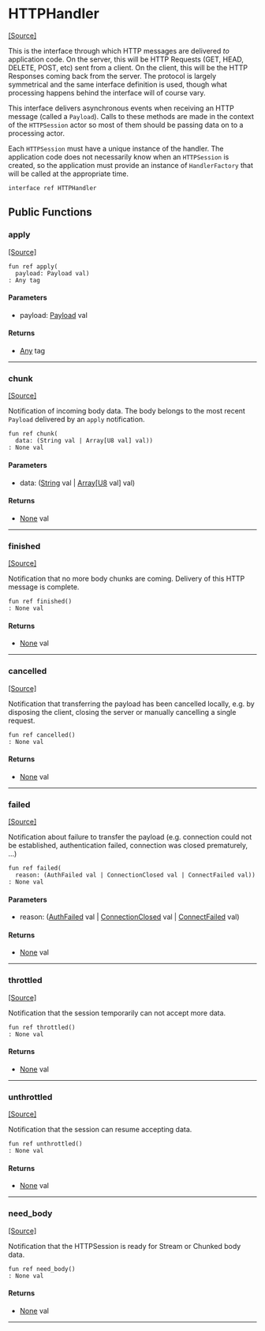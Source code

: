 # HTTPHandler
<span class="source-link">[[Source]](src/http/http_handler.md#L55)</span>

This is the interface through which HTTP messages are delivered *to*
application code. On the server, this will be HTTP Requests (GET,
HEAD, DELETE, POST, etc) sent from a client. On the client, this will
be the HTTP Responses coming back from the server. The protocol is largely
symmetrical and the same interface definition is used, though what
processing happens behind the interface will of course vary.

This interface delivers asynchronous events when receiving an HTTP
message (called a `Payload`). Calls to these methods are made in
the context of the `HTTPSession` actor so most of them should be
passing data on to a processing actor.

Each `HTTPSession` must have a unique instance of the handler. The
application code does not necessarily know when an `HTTPSession` is created,
so the application must provide an instance of `HandlerFactory` that
will be called at the appropriate time.


```pony
interface ref HTTPHandler
```

## Public Functions

### apply
<span class="source-link">[[Source]](src/http/http_handler.md#L74)</span>


```pony
fun ref apply(
  payload: Payload val)
: Any tag
```
#### Parameters

*   payload: [Payload](http-Payload.md) val

#### Returns

* [Any](builtin-Any.md) tag

---

### chunk
<span class="source-link">[[Source]](src/http/http_handler.md#L87)</span>


Notification of incoming body data. The body belongs to the most
recent `Payload` delivered by an `apply` notification.


```pony
fun ref chunk(
  data: (String val | Array[U8 val] val))
: None val
```
#### Parameters

*   data: ([String](builtin-String.md) val | [Array](builtin-Array.md)\[[U8](builtin-U8.md) val\] val)

#### Returns

* [None](builtin-None.md) val

---

### finished
<span class="source-link">[[Source]](src/http/http_handler.md#L93)</span>


Notification that no more body chunks are coming. Delivery of this HTTP
message is complete.


```pony
fun ref finished()
: None val
```

#### Returns

* [None](builtin-None.md) val

---

### cancelled
<span class="source-link">[[Source]](src/http/http_handler.md#L99)</span>


Notification that transferring the payload has been cancelled locally,
e.g. by disposing the client, closing the server or manually cancelling a single request.


```pony
fun ref cancelled()
: None val
```

#### Returns

* [None](builtin-None.md) val

---

### failed
<span class="source-link">[[Source]](src/http/http_handler.md#L105)</span>


Notification about failure to transfer the payload
(e.g. connection could not be established, authentication failed, connection was closed prematurely, ...)


```pony
fun ref failed(
  reason: (AuthFailed val | ConnectionClosed val | ConnectFailed val))
: None val
```
#### Parameters

*   reason: ([AuthFailed](http-AuthFailed.md) val | [ConnectionClosed](http-ConnectionClosed.md) val | [ConnectFailed](http-ConnectFailed.md) val)

#### Returns

* [None](builtin-None.md) val

---

### throttled
<span class="source-link">[[Source]](src/http/http_handler.md#L111)</span>


Notification that the session temporarily can not accept more data.


```pony
fun ref throttled()
: None val
```

#### Returns

* [None](builtin-None.md) val

---

### unthrottled
<span class="source-link">[[Source]](src/http/http_handler.md#L116)</span>


Notification that the session can resume accepting data.


```pony
fun ref unthrottled()
: None val
```

#### Returns

* [None](builtin-None.md) val

---

### need_body
<span class="source-link">[[Source]](src/http/http_handler.md#L121)</span>


Notification that the HTTPSession is ready for Stream or Chunked
body data.


```pony
fun ref need_body()
: None val
```

#### Returns

* [None](builtin-None.md) val

---

